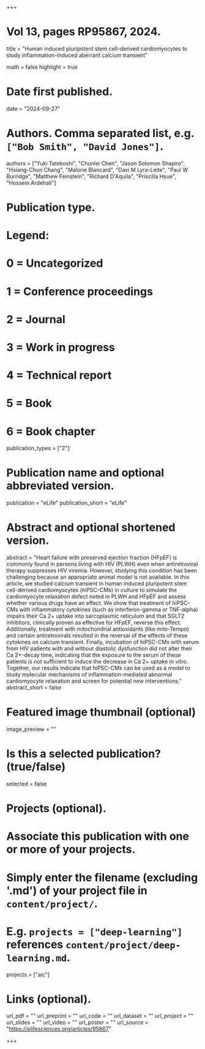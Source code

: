 +++
# Vol 13, pages RP95867, 2024.

title = "Human induced pluripotent stem cell-derived cardiomyocytes to study inflammation-induced aberrant calcium transient"

math = false
highlight = true

# Date first published.
date = "2024-09-27"

# Authors. Comma separated list, e.g. `["Bob Smith", "David Jones"]`.
authors = ["Yuki Tatekoshi", "Chunlei Chen", "Jason Solomon Shapiro", "Hsiang-Chun Chang", "Malorie Blancard", "Davi M Lyra-Leite", "Paul W Burridge", "Matthew Feinstein", "Richard D'Aquila", "Priscilla Hsue", "Hossein Ardehali"]

# Publication type.
# Legend:
# 0 = Uncategorized
# 1 = Conference proceedings
# 2 = Journal
# 3 = Work in progress
# 4 = Technical report
# 5 = Book
# 6 = Book chapter
publication_types = ["2"]

# Publication name and optional abbreviated version.
publication = "eLife"
publication_short = "eLife"

# Abstract and optional shortened version.
abstract = "Heart failure with preserved ejection fraction (HFpEF) is commonly found in persons living with HIV (PLWH) even when antiretroviral therapy suppresses HIV viremia. However, studying this condition has been challenging because an appropriate animal model is not available. In this article, we studied calcium transient in human induced pluripotent stem cell-derived cardiomyocytes (hiPSC-CMs) in culture to simulate the cardiomyocyte relaxation defect noted in PLWH and HFpEF and assess whether various drugs have an effect. We show that treatment of hiPSC-CMs with inflammatory cytokines (such as interferon-gamma or TNF-alpha) impairs their Ca 2+ uptake into sarcoplasmic reticulum and that SGLT2 inhibitors, clinically proven as effective for HFpEF, reverse this effect. Additionally, treatment with mitochondrial antioxidants (like mito-Tempo) and certain antiretrovirals resulted in the reversal of the effects of these cytokines on calcium transient. Finally, incubation of hiPSC-CMs with serum from HIV patients with and without diastolic dysfunction did not alter their Ca 2+-decay time, indicating that the exposure to the serum of these patients is not sufficient to induce the decrease in Ca 2+ uptake in vitro. Together, our results indicate that hiPSC-CMs can be used as a model to study molecular mechanisms of inflammation-mediated abnormal cardiomyocyte relaxation and screen for potential new interventions."
abstract_short = false

# Featured image thumbnail (optional)
image_preview = ""

# Is this a selected publication? (true/false)
selected = false

# Projects (optional).
#   Associate this publication with one or more of your projects.
#   Simply enter the filename (excluding '.md') of your project file in `content/project/`.
#   E.g. `projects = ["deep-learning"]` references `content/project/deep-learning.md`.
projects = ["aic"]

# Links (optional).
url_pdf = ""
url_preprint = ""
url_code = ""
url_dataset = ""
url_project = ""
url_slides = ""
url_video = ""
url_poster = ""
url_source = "https://elifesciences.org/articles/95867"

+++
